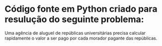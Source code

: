 # Código fonte em Python criado para resulução do seguinte problema:

Uma agência de aluguel de repúblicas universitárias precisa calcular rapidamente o valor a ser pago por cada morador pagante das repúblicas.

